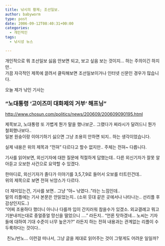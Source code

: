 ```yaml
---
title: 낚시의 황제; 조선일보.
author: babyworm
type: post
date: 2006-09-12T08:40:31+00:00
categories:
  - 개인적인
tags:
  - 낚시성 뉴스

---
```

개인적으로 뭐 조선일보 싫음 안보면 되고, 보고 싶음 보는 것이지… 하는 주의이긴 하지만..<br>
가끔 자극적인 제목에 끌려서 클릭해보면 조선일보이거나 인터넷 신문인 경우가 많습니다.

오늘 제가 낚인 기사는<br>
**<span style="font-size: large;"><br> “노대통령 ‘고이즈미 대화제의 거부’ 해프닝”<!--e_article_title--></span>**

<http://www.chosun.com/politics/news/200609/200609090195.html>

제목보고, 노대통령 또 가볍게 뭔가 말을 했나보군.. 그랬다가 찌라시가 달려드니 뭔가 철회했나보다..<br>
일본 원숭이랑 이야기하기 싫으면 그냥 조용히 안하면 되지.. 하는 생각이었습니다.

실제 내용은 위의 제목과 “전혀” 다르다고 할수 없지만.. 주체는 전혀~ 다릅니다.

기사를 읽어보면, 외신기자에 대한 질문에 적절하게 답했는데.. 다른 외신기자가 잘못 알아듣고 오보한 사건으로 요약할 수 있겠다.

한마디로, 외신기자가 졸다가 이야기를 3,5,7,9로 들어서 오보를 터트린건데..<br>
위의 제목으로 보면 전혀 뉘앙스가 다르다.

더 재미있는건, 기사를 보면.. 그냥 “아~ 낚였다..”라는 느낌인데..<br>
밑의 리플에는 기사 본문은 안읽었는지.. (소위 웃대 같은 곳에서나 나타나는.. 선리플 후감상인지도..)<br>
“어찌 조용하다 했더니 아니나 다를까 입이 간지러워 참을수가 있겠소. 외교결례고 뭐고 기분내끼는대로 중얼중얼 망신을 떨었으니 ….” 라든지.. “언론 탓하겠네… 노씨는 기자들에 대하여 기대 수준이 너무 높은가?” 라든지 하는 전혀 내용과는 관계없는 리플이 수두룩하다는 것이다..

<div class="imageblock center" style="clear: both; text-align: center;">
  <p class="cap1" style="margin-top: 8px;">
    친노/반노… 이런걸 떠나서, 그냥 글을 제대로 읽어주는 것이 그렇게도 어려운 일일까?

</div>

